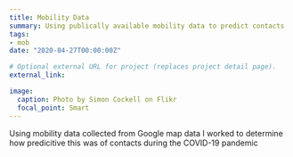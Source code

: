 ```yaml
---
title: Mobility Data
summary: Using publically available mobility data to predict contacts
tags:
- mob
date: "2020-04-27T00:00:00Z"

# Optional external URL for project (replaces project detail page).
external_link: 

image:
  caption: Photo by Simon Cockell on Flikr
  focal_point: Smart
---
```


Using mobility data collected from Google map data I worked to determine how predicitive this was of contacts during the COVID-19 pandemic